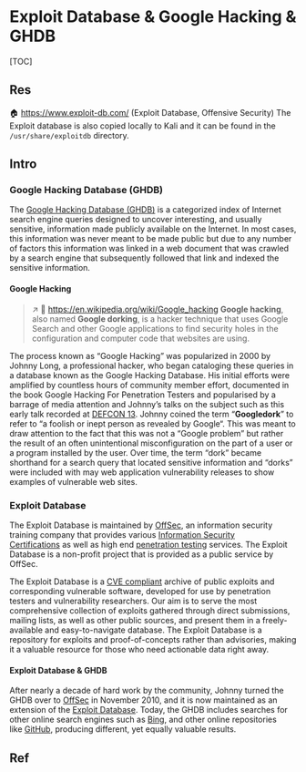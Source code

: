 # Exploit Database & Google Hacking & GHDB

[TOC]



## Res
🏠 https://www.exploit-db.com/ (Exploit Database, Offensive Security)
The Exploit database is also copied locally to Kali and it can be found in the `/usr/share/exploitdb` directory.



## Intro
### Google Hacking Database (GHDB)
The [Google Hacking Database (GHDB)](https://www.exploit-db.com/google-hacking-database) is a categorized index of Internet search engine queries designed to uncover interesting, and usually sensitive, information made publicly available on the Internet. In most cases, this information was never meant to be made public but due to any number of factors this information was linked in a web document that was crawled by a search engine that subsequently followed that link and indexed the sensitive information.
#### Google Hacking
> ↗ 
> 🔗 https://en.wikipedia.org/wiki/Google_hacking
> **Google hacking**, also named **Google dorking**, is a hacker technique that uses Google Search and other Google applications to find security holes in the configuration and computer code that websites are using.

The process known as “Google Hacking” was popularized in 2000 by Johnny Long, a professional hacker, who began cataloging these queries in a database known as the Google Hacking Database. His initial efforts were amplified by countless hours of community member effort, documented in the book Google Hacking For Penetration Testers and popularised by a barrage of media attention and Johnny’s talks on the subject such as this early talk recorded at [DEFCON 13](https://www.defcon.org/html/links/dc-archives/dc-13-archive.html). Johnny coined the term “**Googledork**” to refer to “a foolish or inept person as revealed by Google“. This was meant to draw attention to the fact that this was not a “Google problem” but rather the result of an often unintentional misconfiguration on the part of a user or a program installed by the user. Over time, the term “dork” became shorthand for a search query that located sensitive information and “dorks” were included with may web application vulnerability releases to show examples of vulnerable web sites.


### Exploit Database
The Exploit Database is maintained by [OffSec](https://www.offsec.com/community-projects/), an information security training company that provides various [Information Security Certifications](https://www.offsec.com/courses-and-certifications/) as well as high end [penetration testing](https://www.offsec.com/penetration-testing/) services. The Exploit Database is a non-profit project that is provided as a public service by OffSec.

The Exploit Database is a [CVE compliant](http://cve.mitre.org/data/refs/refmap/source-EXPLOIT-DB.html) archive of public exploits and corresponding vulnerable software, developed for use by penetration testers and vulnerability researchers. Our aim is to serve the most comprehensive collection of exploits gathered through direct submissions, mailing lists, as well as other public sources, and present them in a freely-available and easy-to-navigate database. The Exploit Database is a repository for exploits and proof-of-concepts rather than advisories, making it a valuable resource for those who need actionable data right away.
#### Exploit Database & GHDB
After nearly a decade of hard work by the community, Johnny turned the GHDB over to [OffSec](https://www.offsec.com/community-projects/) in November 2010, and it is now maintained as an extension of the [Exploit Database](https://www.exploit-db.com/). Today, the GHDB includes searches for other online search engines such as [Bing](https://www.bing.com/), and other online repositories like [GitHub](https://github.com/), producing different, yet equally valuable results.



## Ref

